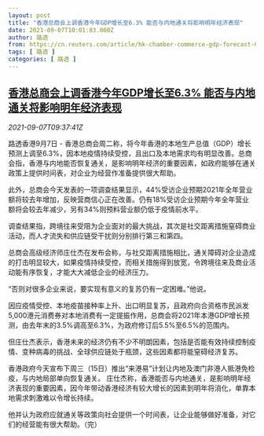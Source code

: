 ```yaml
---
layout: post
title: "香港总商会上调香港今年GDP增长至6.3% 能否与内地通关将影响明年经济表现"
date: 2021-09-07T10:01:03.000Z
author: 路透
from: https://cn.reuters.com/article/hk-chamber-commerce-gdp-forecast-0907-idCNKBS2G30O1
tags: [ 路透 ]
categories: [ 路透 ]
---
```

<!--1631008863000-->
[香港总商会上调香港今年GDP增长至6.3% 能否与内地通关将影响明年经济表现](https://cn.reuters.com/article/hk-chamber-commerce-gdp-forecast-0907-idCNKBS2G30O1)
------

<div>
<div><i>2021-09-07T09:37:41Z</i></div><p>路透香港9月7日 - 香港总商会周二称，将今年香港的本地生产总值（GDP）增长预测上调至6.3%，因本地疫情持续受控，且出口及本地需求均有明显改善。总商会指，香港与内地能否恢复通关，是影响明年经济的重要因素，如政府能够在通关政策上提供时间表，对企业为经营作准备提供很大帮助。</p><p>此外，总商会今天发表的一项调查结果显示，44%受访企业预期2021年全年营业额将较去年增加，反映营商信心正在改善。仍有18%受访企业预期今年全年营业额将会较去年减少，另有34%则预料营业额仍低于疫情前水平。</p><p>调查结果指，跨境往来受阻为企业面对的最大挑战，其次是社交距离措施窒碍商业活动，而人才流失和供应链受干扰则分别排行第三和第四。</p><p>总商会高级经济师庄仕杰在发布会称，与社交距离措施相比，通关障碍对企业造成的打击明显较大，如果疫情持续受控，而相关措施得到放宽，令跨境往来及商业活动能有序恢复，才能大大减低企业的经济压力。</p><p>“否则对很多企业来说，要实现有意义的复苏仍有一定困难。”他说。</p><p>因应疫情受控、本地疫苗接种率上升、出口明显复苏，且政府向合资格市民派发5,000港元消费券对本地消费有一定提振作用，总商会将2021年本港GDP增长预测，由去年末的3.5%调高至6.3%，为政府修订后5.5%至6.5%的范围内。</p><p>但庄仕杰表示，香港未来的经济仍有不少不明朗因素，包括是否能有效持续控制疫情、变种病毒的挑战、全球供应链处于瓶颈，这些因素都将能窒碍经济复苏。</p><p>香港政府今天宣布下周三（15日）推出“来港易”计划让内地及澳门非港人抵港免检疫，与内地局部单向恢复通关。 庄仕杰称，香港能否与内地通关，是影响明年经济表现的重要因素，因今年带动香港经济有较大增长的因素到明年将消化，单靠本地需求刺激难以令增长持续。</p><p>他并认为政府应就通关等政策向社会提供一个时间表，让企业能够做好准备，对它们的经营能有很大帮助。（完）</p>
</div>
